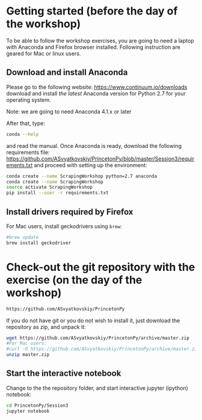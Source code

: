 # Getting started (before the day of the workshop)

To be able to follow the workshop exercises, you are going to need a laptop with Anaconda and Firefox browser installed. 
Following instruction are geared for Mac or linux users.

## Download and install Anaconda

Please go to the following website: https://www.continuum.io/downloads
download and install *the latest* Anaconda version for Python 2.7 for your operating system. 

Note: we are going to need Anaconda 4.1.x or later

After that, type:

```bash
conda --help
```
and read the manual.
Once Anaconda is ready, download the following requirements file: https://github.com/ASvyatkovskiy/PrincetonPy/blob/master/Session3/requirements.txt
and proceed with setting up the environment:

```bash
conda create --name ScrapingWorkshop python=2.7 anaconda
conda create --name ScrapingWorkshop
source activate ScrapingWorkshop
pip install --user -r requirements.txt 
```

## Install drivers required by Firefox

For Mac users, install geckodrivers using `brew`:

```bash
#brew update
brew install geckodriver
```

# Check-out the git repository with the exercise (on the day of the workshop)

```bash
https://github.com/ASvyatkovskiy/PrincetonPy
```

If you do not have git or you do not wish to install it, just download the repository as zip, and unpack it:

```bash
wget https://github.com/ASvyatkovskiy/PrincetonPy/archive/master.zip
#For Mac users:
#curl -O https://github.com/ASvyatkovskiy/PrincetonPy/archive/master.zip
unzip master.zip
```

## Start the interactive notebook

Change to the the repository folder, and start interactive jupyter (ipython) notebook:
```bash
cd PrincetonPy/Session3
jupyter notebook
```
